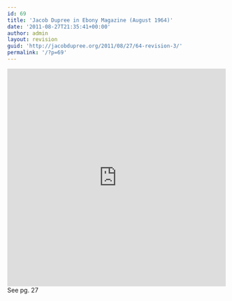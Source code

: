 ```yaml
---
id: 69
title: 'Jacob Dupree in Ebony Magazine (August 1964)'
date: '2011-08-27T21:35:41+00:00'
author: admin
layout: revision
guid: 'http://jacobdupree.org/2011/08/27/64-revision-3/'
permalink: '/?p=69'
---
```


<iframe frameborder="0" height="500" scrolling="no" src="http://books.google.com/books?id=pMY-b0sleEEC&lpg=PA1&pg=PA1&output=embed" style="border: 0px none;" width="500"></iframe> See pg. 27